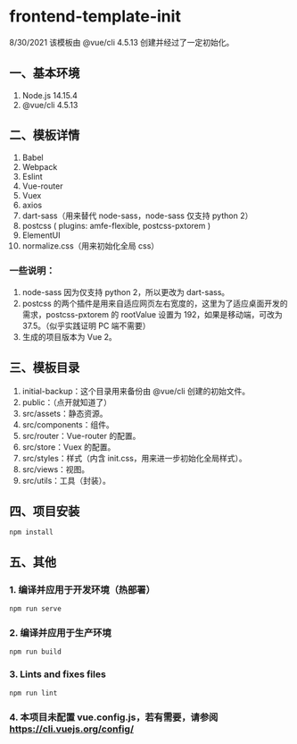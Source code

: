 # frontend-template-init
8/30/2021
该模板由 @vue/cli 4.5.13 创建并经过了一定初始化。

## 一、基本环境
1. Node.js 14.15.4
2. @vue/cli 4.5.13

## 二、模板详情
1. Babel
2. Webpack
3. Eslint
4. Vue-router
5. Vuex
6. axios
7. dart-sass（用来替代 node-sass，node-sass 仅支持 python 2）
8. postcss ( plugins: amfe-flexible, postcss-pxtorem )
9. ElementUI
10. normalize.css（用来初始化全局 css）

### 一些说明：
1. node-sass 因为仅支持 python 2，所以更改为 dart-sass。
2. postcss 的两个插件是用来自适应网页左右宽度的，这里为了适应桌面开发的需求，postcss-pxtorem 的 rootValue 设置为 192，如果是移动端，可改为 37.5。（似乎实践证明 PC 端不需要）
3. 生成的项目版本为 Vue 2。

## 三、模板目录
1. initial-backup：这个目录用来备份由 @vue/cli 创建的初始文件。
2. public：（点开就知道了）
3. src/assets：静态资源。
4. src/components：组件。
5. src/router：Vue-router 的配置。
6. src/store：Vuex 的配置。
7. src/styles：样式（内含 init.css，用来进一步初始化全局样式）。
8. src/views：视图。
9. src/utils：工具（封装）。

## 四、项目安装
```
npm install
```

## 五、其他
### 1. 编译并应用于开发环境（热部署）
```
npm run serve
```

### 2. 编译并应用于生产环境
```
npm run build
```

### 3. Lints and fixes files
```
npm run lint
```

### 4. 本项目未配置 vue.config.js，若有需要，请参阅 https://cli.vuejs.org/config/
